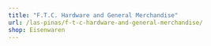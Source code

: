 ```yaml
---
title: "F.T.C. Hardware and General Merchandise"
url: /las-pinas/f-t-c-hardware-and-general-merchandise/
shop: Eisenwaren
---
```

